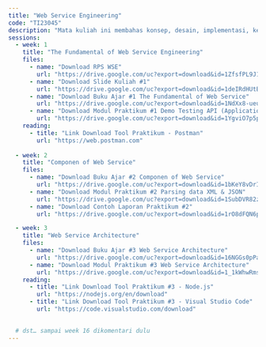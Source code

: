```yaml
---
title: "Web Service Engineering"
code: "TI23045"
description: "Mata kuliah ini membahas konsep, desain, implementasi, keamanan, dan pengelolaan Web Service berbasis RESTful dan SOAP. Mahasiswa dibekali kemampuan teknis membangun, mendokumentasikan, menguji, dan mendeploy Web Service baik di lingkungan lokal maupun cloud computing. Pendekatan pembelajaran menggunakan Outcome-Based Education (OBE) dengan penekanan pada praktik, studi kasus, dan mini project."
sessions:
  - week: 1
    title: "The Fundamental of Web Service Engineering"
    files:
      - name: "Download RPS WSE"
        url: "https://drive.google.com/uc?export=download&id=1ZfsfPL9J1AhYyTj-74ZlSH7chNcphjND"
      - name: "Download Slide Kuliah #1"
        url: "https://drive.google.com/uc?export=download&id=1deIRdHUtB1qOue1hFSW7GTz0BLccmYdJ"
      - name: "Download Buku Ajar #1 The Fundamental of Web Service"
        url: "https://drive.google.com/uc?export=download&id=1NdXx8-ueuubxXPyKncyN9J17W8GuO7NJ"
      - name: "Download Modul Praktikum #1 Demo Testing API (Application Programming Interface)"
        url: "https://drive.google.com/uc?export=download&id=1YgviO7p5pcTJq2z8woltJrDR87xoaRi0"
    reading:
      - title: "Link Download Tool Praktikum - Postman"
        url: "https://web.postman.com"
        
  - week: 2
    title: "Componen of Web Service"
    files:
      - name: "Download Buku Ajar #2 Componen of Web Service"
        url: "https://drive.google.com/uc?export=download&id=1bKeY8vDrI4XfmhWsd5TiXDt06kVOKT-x"
      - name: "Download Modul Praktikum #2 Parsing data XML & JSON"
        url: "https://drive.google.com/uc?export=download&id=1SubDVR82zMXZmXYEU74ChrNP2ZS3NuPl"
      - name: "Download Contoh Laporan Praktikum #2"
        url: "https://drive.google.com/uc?export=download&id=1rO8dFQN6p90dhMrdgXSfV0UecrpsYH3a"

  - week: 3
    title: "Web Service Architecture"
    files:
      - name: "Download Buku Ajar #3 Web Service Architecture"
        url: "https://drive.google.com/uc?export=download&id=16NGGs0pPasbKxKTLOajbDGUSIZR2AKn2"
      - name: "Download Modul Praktikum #3 Web Service Architecture"
        url: "https://drive.google.com/uc?export=download&id=1_1kWhwRmsX0DDm-8QWXTOnJW8dfCmoDM"
    reading:
      - title: "Link Download Tool Praktikum #3 - Node.js"
        url: "https://nodejs.org/en/download"
      - title: "Link Download Tool Praktikum #3 - Visual Studio Code"
        url: "https://code.visualstudio.com/download"
          

  # dst… sampai week 16 dikomentari dulu
---
```

